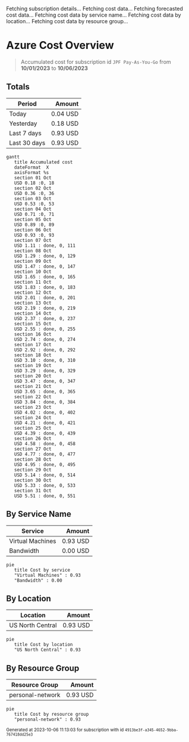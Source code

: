 Fetching subscription details...
Fetching cost data...
Fetching forecasted cost data...
Fetching cost data by service name...
Fetching cost data by location...
Fetching cost data by resource group...
# Azure Cost Overview

> Accumulated cost for subscription id `JPF Pay-As-You-Go` from **10/01/2023** to **10/06/2023**

## Totals

|Period|Amount|
|---|---:|
|Today|0.04 USD|
|Yesterday|0.18 USD|
|Last 7 days|0.93 USD|
|Last 30 days|0.93 USD|

```mermaid
gantt
   title Accumulated cost
   dateFormat  X
   axisFormat %s
   section 01 Oct
   USD 0.18 :0, 18
   section 02 Oct
   USD 0.36 :0, 36
   section 03 Oct
   USD 0.53 :0, 53
   section 04 Oct
   USD 0.71 :0, 71
   section 05 Oct
   USD 0.89 :0, 89
   section 06 Oct
   USD 0.93 :0, 93
   section 07 Oct
   USD 1.11 : done, 0, 111
   section 08 Oct
   USD 1.29 : done, 0, 129
   section 09 Oct
   USD 1.47 : done, 0, 147
   section 10 Oct
   USD 1.65 : done, 0, 165
   section 11 Oct
   USD 1.83 : done, 0, 183
   section 12 Oct
   USD 2.01 : done, 0, 201
   section 13 Oct
   USD 2.19 : done, 0, 219
   section 14 Oct
   USD 2.37 : done, 0, 237
   section 15 Oct
   USD 2.55 : done, 0, 255
   section 16 Oct
   USD 2.74 : done, 0, 274
   section 17 Oct
   USD 2.92 : done, 0, 292
   section 18 Oct
   USD 3.10 : done, 0, 310
   section 19 Oct
   USD 3.29 : done, 0, 329
   section 20 Oct
   USD 3.47 : done, 0, 347
   section 21 Oct
   USD 3.65 : done, 0, 365
   section 22 Oct
   USD 3.84 : done, 0, 384
   section 23 Oct
   USD 4.02 : done, 0, 402
   section 24 Oct
   USD 4.21 : done, 0, 421
   section 25 Oct
   USD 4.39 : done, 0, 439
   section 26 Oct
   USD 4.58 : done, 0, 458
   section 27 Oct
   USD 4.77 : done, 0, 477
   section 28 Oct
   USD 4.95 : done, 0, 495
   section 29 Oct
   USD 5.14 : done, 0, 514
   section 30 Oct
   USD 5.33 : done, 0, 533
   section 31 Oct
   USD 5.51 : done, 0, 551
```

## By Service Name

|Service|Amount|
|---|---:|
|Virtual Machines|0.93 USD|
|Bandwidth|0.00 USD|

```mermaid
pie
   title Cost by service
   "Virtual Machines" : 0.93
   "Bandwidth" : 0.00
```

## By Location

|Location|Amount|
|---|---:|
|US North Central|0.93 USD|

```mermaid
pie
   title Cost by location
   "US North Central" : 0.93
```

## By Resource Group

|Resource Group|Amount|
|---|---:|
|personal-network|0.93 USD|

```mermaid
pie
   title Cost by resource group
   "personal-network" : 0.93
```

<sup>Generated at 2023-10-06 11:13:03 for subscription with id `4913be3f-a345-4652-9bba-767418dd25e3`</sup>
